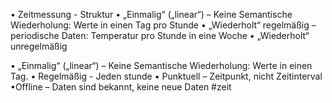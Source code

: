 • Zeitmessung - Struktur 
• „Einmalig“ („linear“) – Keine Semantische Wiederholung: Werte in einen Tag pro Stunde 
• „Wiederholt“ regelmäßig – periodische Daten: Temperatur pro Stunde in eine Woche 
• „Wiederholt“ unregelmäßig

• „Einmalig“ („linear“) – Keine Semantische Wiederholung: Werte in einen Tag. 
• Regelmäßig - Jeden stunde 
• Punktuell – Zeitpunkt, nicht Zeitinterval 
•Offline – Daten sind bekannt, keine neue Daten
#zeit 